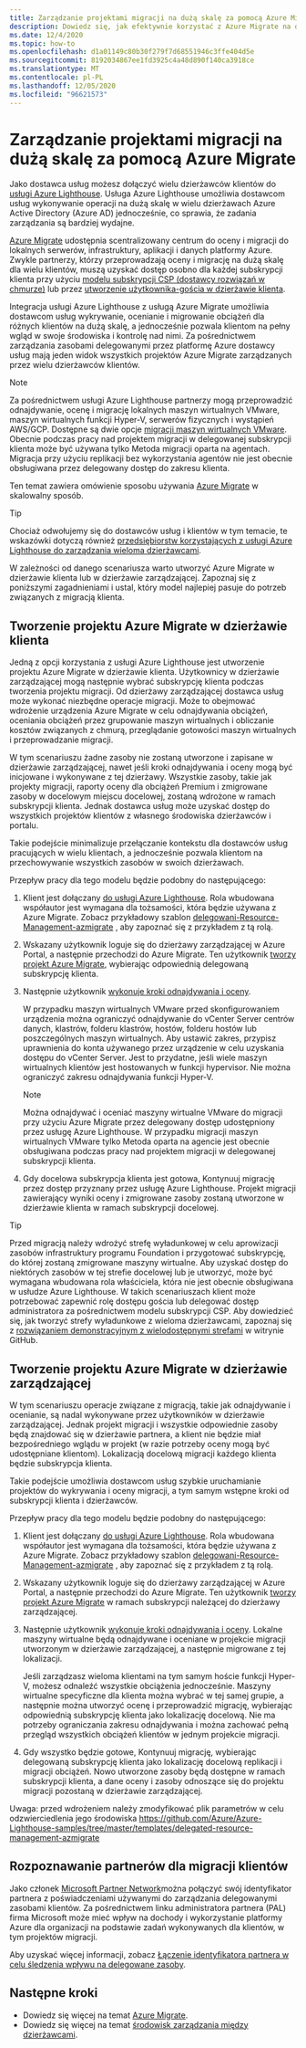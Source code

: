 ```yaml
---
title: Zarządzanie projektami migracji na dużą skalę za pomocą Azure Migrate
description: Dowiedz się, jak efektywnie korzystać z Azure Migrate na delegowanych zasobach klientów.
ms.date: 12/4/2020
ms.topic: how-to
ms.openlocfilehash: d1a01149c80b30f279f7d68551946c3ffe404d5e
ms.sourcegitcommit: 8192034867ee1fd3925c4a48d890f140ca3918ce
ms.translationtype: MT
ms.contentlocale: pl-PL
ms.lasthandoff: 12/05/2020
ms.locfileid: "96621573"
---
```

# <a name="manage-migration-projects-at-scale-with-azure-migrate"></a>Zarządzanie projektami migracji na dużą skalę za pomocą Azure Migrate

Jako dostawca usług możesz dołączyć wielu dzierżawców klientów do [usługi Azure Lighthouse](../overview.md). Usługa Azure Lighthouse umożliwia dostawcom usług wykonywanie operacji na dużą skalę w wielu dzierżawach Azure Active Directory (Azure AD) jednocześnie, co sprawia, że zadania zarządzania są bardziej wydajne.

[Azure Migrate](../../migrate/migrate-services-overview.md) udostępnia scentralizowany centrum do oceny i migracji do lokalnych serwerów, infrastruktury, aplikacji i danych platformy Azure. Zwykle partnerzy, którzy przeprowadzają oceny i migrację na dużą skalę dla wielu klientów, muszą uzyskać dostęp osobno dla każdej subskrypcji klienta przy użyciu [modelu subskrypcji CSP (dostawcy rozwiązań w chmurze)](/partner-center/customers-revoke-admin-privileges) lub przez [utworzenie użytkownika-gościa w dzierżawie klienta](/azure/active-directory/external-identities/what-is-b2b).

Integracja usługi Azure Lighthouse z usługą Azure Migrate umożliwia dostawcom usług wykrywanie, ocenianie i migrowanie obciążeń dla różnych klientów na dużą skalę, a jednocześnie pozwala klientom na pełny wgląd w swoje środowiska i kontrolę nad nimi. Za pośrednictwem zarządzania zasobami delegowanymi przez platformę Azure dostawcy usług mają jeden widok wszystkich projektów Azure Migrate zarządzanych przez wielu dzierżawców klientów.

> [!NOTE]
> Za pośrednictwem usługi Azure Lighthouse partnerzy mogą przeprowadzić odnajdywanie, ocenę i migrację lokalnych maszyn wirtualnych VMware, maszyn wirtualnych funkcji Hyper-V, serwerów fizycznych i wystąpień AWS/GCP. Dostępne są dwie opcje [migracji maszyn wirtualnych VMware](../../migrate/server-migrate-overview.md). Obecnie podczas pracy nad projektem migracji w delegowanej subskrypcji klienta może być używana tylko Metoda migracji oparta na agentach. Migracja przy użyciu replikacji bez wykorzystania agentów nie jest obecnie obsługiwana przez delegowany dostęp do zakresu klienta.

Ten temat zawiera omówienie sposobu używania [Azure Migrate](../../migrate/migrate-services-overview.md) w skalowalny sposób.

> [!TIP]
> Chociaż odwołujemy się do dostawców usług i klientów w tym temacie, te wskazówki dotyczą również [przedsiębiorstw korzystających z usługi Azure Lighthouse do zarządzania wieloma dzierżawcami](../concepts/enterprise.md).

W zależności od danego scenariusza warto utworzyć Azure Migrate w dzierżawie klienta lub w dzierżawie zarządzającej. Zapoznaj się z poniższymi zagadnieniami i ustal, który model najlepiej pasuje do potrzeb związanych z migracją klienta.

## <a name="create-an-azure-migrate-project-in-the-customer-tenant"></a>Tworzenie projektu Azure Migrate w dzierżawie klienta

Jedną z opcji korzystania z usługi Azure Lighthouse jest utworzenie projektu Azure Migrate w dzierżawie klienta. Użytkownicy w dzierżawie zarządzającej mogą następnie wybrać subskrypcję klienta podczas tworzenia projektu migracji. Od dzierżawy zarządzającej dostawca usług może wykonać niezbędne operacje migracji. Może to obejmować wdrożenie urządzenia Azure Migrate w celu odnajdywania obciążeń, oceniania obciążeń przez grupowanie maszyn wirtualnych i obliczanie kosztów związanych z chmurą, przeglądanie gotowości maszyn wirtualnych i przeprowadzanie migracji.

W tym scenariuszu żadne zasoby nie zostaną utworzone i zapisane w dzierżawie zarządzającej, nawet jeśli kroki odnajdywania i oceny mogą być inicjowane i wykonywane z tej dzierżawy. Wszystkie zasoby, takie jak projekty migracji, raporty oceny dla obciążeń Premium i zmigrowane zasoby w docelowym miejscu docelowej, zostaną wdrożone w ramach subskrypcji klienta. Jednak dostawca usług może uzyskać dostęp do wszystkich projektów klientów z własnego środowiska dzierżawców i portalu.

Takie podejście minimalizuje przełączanie kontekstu dla dostawców usług pracujących w wielu klientach, a jednocześnie pozwala klientom na przechowywanie wszystkich zasobów w swoich dzierżawach.

Przepływ pracy dla tego modelu będzie podobny do następującego:

1. Klient jest dołączany [do usługi Azure Lighthouse](onboard-customer.md). Rola wbudowana współautor jest wymagana dla tożsamości, która będzie używana z Azure Migrate. Zobacz przykładowy szablon [delegowani-Resource-Management-azmigrate](https://github.com/Azure/Azure-Lighthouse-samples/tree/master/templates/delegated-resource-management-azmigrate) , aby zapoznać się z przykładem z tą rolą.
1. Wskazany użytkownik loguje się do dzierżawy zarządzającej w Azure Portal, a następnie przechodzi do Azure Migrate. Ten użytkownik [tworzy projekt Azure Migrate](/migrate/create-manage-projects.md), wybierając odpowiednią delegowaną subskrypcję klienta.
1. Następnie użytkownik [wykonuje kroki odnajdywania i oceny](../../migrate/tutorial-discover-vmware.md).

   W przypadku maszyn wirtualnych VMware przed skonfigurowaniem urządzenia można ograniczyć odnajdywanie do vCenter Server centrów danych, klastrów, folderu klastrów, hostów, folderu hostów lub poszczególnych maszyn wirtualnych. Aby ustawić zakres, przypisz uprawnienia do konta używanego przez urządzenie w celu uzyskania dostępu do vCenter Server. Jest to przydatne, jeśli wiele maszyn wirtualnych klientów jest hostowanych w funkcji hypervisor. Nie można ograniczyć zakresu odnajdywania funkcji Hyper-V.

    > [!NOTE]
    > Można odnajdywać i oceniać maszyny wirtualne VMware do migracji przy użyciu Azure Migrate przez delegowany dostęp udostępniony przez usługę Azure Lighthouse. W przypadku migracji maszyn wirtualnych VMware tylko Metoda oparta na agencie jest obecnie obsługiwana podczas pracy nad projektem migracji w delegowanej subskrypcji klienta.

1. Gdy docelowa subskrypcja klienta jest gotowa, Kontynuuj migrację przez dostęp przyznany przez usługę Azure Lighthouse. Projekt migracji zawierający wyniki oceny i zmigrowane zasoby zostaną utworzone w dzierżawie klienta w ramach subskrypcji docelowej.

> [!TIP]
> Przed migracją należy wdrożyć strefę wyładunkowej w celu aprowizacji zasobów infrastruktury programu Foundation i przygotować subskrypcję, do której zostaną zmigrowane maszyny wirtualne. Aby uzyskać dostęp do niektórych zasobów w tej strefie docelowej lub je utworzyć, może być wymagana wbudowana rola właściciela, która nie jest obecnie obsługiwana w usłudze Azure Lighthouse. W takich scenariuszach klient może potrzebować zapewnić rolę dostępu gościa lub delegować dostęp administratora za pośrednictwem modelu subskrypcji CSP. Aby dowiedzieć się, jak tworzyć strefy wyładunkowe z wieloma dzierżawcami, zapoznaj się z [rozwiązaniem demonstracyjnym z wielodostępnymi strefami](https://github.com/Azure/Multi-tenant-Landing-Zones) w witrynie GitHub.

## <a name="create-an-azure-migrate-project-in-the-managing-tenant"></a>Tworzenie projektu Azure Migrate w dzierżawie zarządzającej

W tym scenariuszu operacje związane z migracją, takie jak odnajdywanie i ocenianie, są nadal wykonywane przez użytkowników w dzierżawie zarządzającej. Jednak projekt migracji i wszystkie odpowiednie zasoby będą znajdować się w dzierżawie partnera, a klient nie będzie miał bezpośredniego wglądu w projekt (w razie potrzeby oceny mogą być udostępniane klientom). Lokalizacją docelową migracji każdego klienta będzie subskrypcja klienta.

Takie podejście umożliwia dostawcom usług szybkie uruchamianie projektów do wykrywania i oceny migracji, a tym samym wstępne kroki od subskrypcji klienta i dzierżawców.

Przepływ pracy dla tego modelu będzie podobny do następującego:

1. Klient jest dołączany [do usługi Azure Lighthouse](onboard-customer.md). Rola wbudowana współautor jest wymagana dla tożsamości, która będzie używana z Azure Migrate. Zobacz przykładowy szablon [delegowani-Resource-Management-azmigrate](https://github.com/Azure/Azure-Lighthouse-samples/tree/master/templates/delegated-resource-management-azmigrate) , aby zapoznać się z przykładem z tą rolą.
1. Wskazany użytkownik loguje się do dzierżawy zarządzającej w Azure Portal, a następnie przechodzi do Azure Migrate. Ten użytkownik [tworzy projekt Azure Migrate](/migrate/create-manage-projects.md) w ramach subskrypcji należącej do dzierżawy zarządzającej.
1. Następnie użytkownik [wykonuje kroki odnajdywania i oceny](../../migrate/tutorial-discover-vmware.md). Lokalne maszyny wirtualne będą odnajdywane i oceniane w projekcie migracji utworzonym w dzierżawie zarządzającej, a następnie migrowane z tej lokalizacji.

   Jeśli zarządzasz wieloma klientami na tym samym hoście funkcji Hyper-V, możesz odnaleźć wszystkie obciążenia jednocześnie. Maszyny wirtualne specyficzne dla klienta można wybrać w tej samej grupie, a następnie można utworzyć ocenę i przeprowadzić migrację, wybierając odpowiednią subskrypcję klienta jako lokalizację docelową. Nie ma potrzeby ograniczania zakresu odnajdywania i można zachować pełną przegląd wszystkich obciążeń klientów w jednym projekcie migracji.

1. Gdy wszystko będzie gotowe, Kontynuuj migrację, wybierając delegowaną subskrypcję klienta jako lokalizację docelową replikacji i migracji obciążeń. Nowo utworzone zasoby będą dostępne w ramach subskrypcji klienta, a dane oceny i zasoby odnoszące się do projektu migracji pozostaną w dzierżawie zarządzającej.

Uwaga: przed wdrożeniem należy zmodyfikować plik parametrów w celu odzwierciedlenia jego środowiska https://github.com/Azure/Azure-Lighthouse-samples/tree/master/templates/delegated-resource-management-azmigrate

## <a name="partner-recognition-for-customer-migrations"></a>Rozpoznawanie partnerów dla migracji klientów

Jako członek [Microsoft Partner Network](https://partner.microsoft.com)można połączyć swój identyfikator partnera z poświadczeniami używanymi do zarządzania delegowanymi zasobami klientów. Za pośrednictwem linku administratora partnera (PAL) firma Microsoft może mieć wpływ na dochody i wykorzystanie platformy Azure dla organizacji na podstawie zadań wykonywanych dla klientów, w tym projektów migracji.

Aby uzyskać więcej informacji, zobacz [Łączenie identyfikatora partnera w celu śledzenia wpływu na delegowane zasoby](partner-earned-credit.md).

## <a name="next-steps"></a>Następne kroki

- Dowiedz się więcej na temat [Azure Migrate](../../migrate/migrate-services-overview.md).
- Dowiedz się więcej na temat [środowisk zarządzania między dzierżawcami](../concepts/cross-tenant-management-experience.md).

